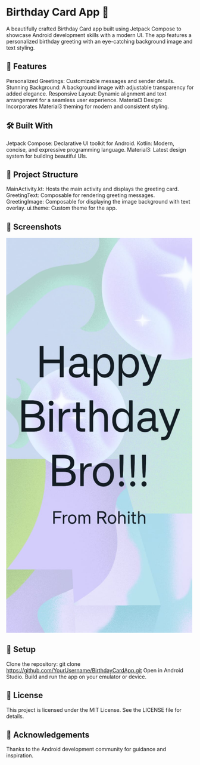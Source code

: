 # Birthday Card App 🎉
A beautifully crafted Birthday Card app built using Jetpack Compose to showcase Android development skills with a modern UI. The app features a personalized birthday greeting with an eye-catching background image and text styling.

## 🌟 Features
Personalized Greetings: Customizable messages and sender details.
Stunning Background: A background image with adjustable transparency for added elegance.
Responsive Layout: Dynamic alignment and text arrangement for a seamless user experience.
Material3 Design: Incorporates Material3 theming for modern and consistent styling.
## 🛠️ Built With
Jetpack Compose: Declarative UI toolkit for Android.
Kotlin: Modern, concise, and expressive programming language.
Material3: Latest design system for building beautiful UIs.
## 📂 Project Structure
MainActivity.kt: Hosts the main activity and displays the greeting card.
GreetingText: Composable for rendering greeting messages.
GreetingImage: Composable for displaying the image background with text overlay.
ui.theme: Custom theme for the app.
## 🎨 Screenshots

<img src="./App%20Screenshot" alt="Birthday Card App Screenshot" width="500">

## 🔧 Setup
Clone the repository:
git clone https://github.com/YourUsername/BirthdayCardApp.git
Open in Android Studio.
Build and run the app on your emulator or device.
## 📜 License
This project is licensed under the MIT License. See the LICENSE file for details.
## 🙌 Acknowledgements
Thanks to the Android development community for guidance and inspiration.

